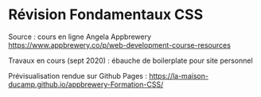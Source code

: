 # Révision Fondamentaux CSS

Source : cours en ligne Angela Appbrewery  https://www.appbrewery.co/p/web-development-course-resources

Travaux en cours (sept 2020) : ébauche de boilerplate pour site personnel

Prévisualisation rendue sur Github Pages : https://la-maison-ducamp.github.io/appbrewery-Formation-CSS/

